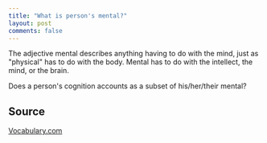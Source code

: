 ```yaml
---
title: "What is person's mental?"
layout: post
comments: false
---
```


The adjective mental describes anything having to do with the mind, just as "physical" has to do with the body. Mental has to do with the intellect, the mind, or the brain.

Does a person's cognition accounts as a subset of his/her/their mental?

## Source

[Vocabulary.com](https://www.vocabulary.com/dictionary/mental)
